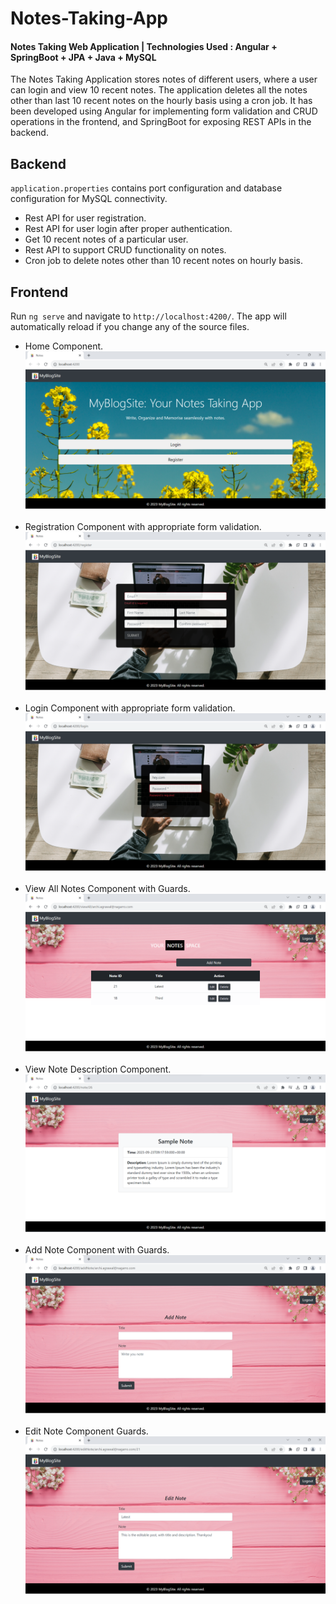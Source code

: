 # Notes-Taking-App
#### Notes Taking Web Application | Technologies Used : Angular + SpringBoot + JPA + Java + MySQL 

The Notes Taking Application stores notes of different users, where a user can login and view 10 recent notes. The application deletes all the notes other than last 10 recent notes on the hourly basis using a cron job. It has been developed using Angular for implementing form validation and CRUD operations in the frontend, and SpringBoot for exposing REST APIs in the backend.

## Backend
`application.properties` contains port configuration and database configuration for MySQL connectivity.
<ul>
  <li>Rest API for user registration.</li>
  <li>Rest API for user login  after proper authentication.</li>
  <li>Get 10 recent notes of a particular user.</li>
  <li>Rest API to support CRUD functionality on notes.</li>
  <li>Cron job to delete notes other than 10 recent notes on hourly basis.</li>
</ul>

## Frontend
Run `ng serve` and navigate to `http://localhost:4200/`. The app will automatically reload if you change any of the source files.
<ul>
<li>Home Component.<br>
    <img width=600px src="./Frontend-Application/src/assets/Screenshot 2023-09-22 162350.png">
</li><br>
<li>Registration Component with appropriate form validation.
    <img src="./Frontend-Application/src/assets/Screenshot 2023-09-22 162452.png">
</li><br>
<li>Login Component with appropriate form validation.  
    <img src="./Frontend-Application/src/assets/Screenshot 2023-09-22 162436.png">
</li><br>
<li>View All Notes Component with Guards.
    <img src="./Frontend-Application/src/assets/Screenshot 2023-09-22 163943.png">
</li><br>
<li>View Note Description Component.  
    <img src="./Frontend-Application/src/assets/Screenshot 2023-09-23 150235.png">
</li><br>
<li>Add Note Component with Guards. 
    <img src="./Frontend-Application/src/assets/Screenshot 2023-09-22 163959.png">
</li><br>
<li>Edit Note Component Guards.
    <img src="./Frontend-Application/src/assets/Screenshot 2023-09-22 164042.png">
</li><br>
</ul>
